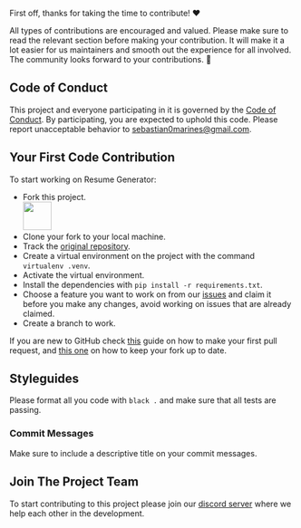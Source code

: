 First off, thanks for taking the time to contribute! ❤️

All types of contributions are encouraged and valued. Please make sure to read the relevant section before making your contribution. It will make it a lot easier for us maintainers and smooth out the experience for all involved. The community looks forward to your contributions. 🎉

## Code of Conduct

This project and everyone participating in it is governed by the
[Code of Conduct](https://github.com/django-community-projects/resume-creator/blob/master/CODE_OF_CONDUCT.md).
By participating, you are expected to uphold this code. Please report unacceptable behavior
to <sebastian0marines@gmail.com>.

## Your First Code Contribution

To start working on Resume Generator:

- Fork this project.<br/>
  <img src="https://github-images.s3.amazonaws.com/help/bootcamp/Bootcamp-Fork.png" height="50px">
- Clone your fork to your local machine.
- Track the [original repository](https://github.com/django-community-projects/resume-creator).
- Create a virtual environment on the project with the command `virtualenv .venv`.
- Activate the virtual environment.
- Install the dependencies with `pip install -r requirements.txt`.
- Choose a feature you want to work on from our [issues](https://github.com/django-community-projects/resume-creator/issues) and claim it before you make any changes, avoid working on issues that are already claimed.
- Create a branch to work.

If you are new to GitHub check [this](https://www.freecodecamp.org/news/how-to-make-your-first-pull-request-on-github-3/) guide on how to make your first pull request, and [this one](https://www.atlassian.com/git/tutorials/git-forks-and-upstreams) on how to keep your fork up to date.

## Styleguides

Please format all you code with `black .` and make sure that all tests are passing.

### Commit Messages

Make sure to include a descriptive title on your commit messages.

## Join The Project Team

To start contributing to this project please join our [discord server](https://discord.gg/c6arcc8) where we help each other in the development.

